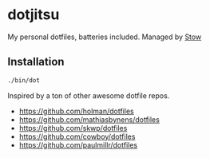 # dotjitsu

My personal dotfiles, batteries included. Managed by [Stow](http://www.gnu.org/software/stow/)

## Installation
```sh
./bin/dot
```


Inspired by a ton of other awesome dotfile repos.
- https://github.com/holman/dotfiles
- https://github.com/mathiasbynens/dotfiles
- https://github.com/skwp/dotfiles
- https://github.com/cowboy/dotfiles
- https://github.com/paulmillr/dotfiles
